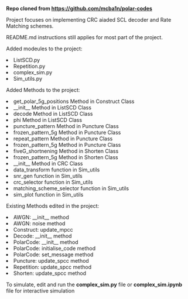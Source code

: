 <strong>Repo cloned from https://github.com/mcba1n/polar-codes</strong>

Project focuses on implementing CRC aiaded SCL decoder and Rate Matching schemes.

README.md instructions still applies for most part of the project.

Added modeules to the project:

<li>ListSCD.py</li>
<li>Repetition.py</li>
<li>complex_sim.py</li>
<li>Sim_utils.py</li>

Added Methods to the project:

<li>get_polar_5g_positions Method in Construct Class</li>
<li>__init__ Method in ListSCD Class</li>
<li>decode Method in ListSCD Class</li>
<li>phi Method in ListSCD Class</li>
<li>puncture_pattern Method in Puncture Class</li>
<li>frozen_pattern_5g Method in Puncture Class</li>
<li>repeat_pattern Method in Puncture Class</li>
<li>frozen_pattern_5g Method in Puncture Class</li>
<li>fiveG_shortnening Method in Shorten Class</li>
<li>frozen_pattern_5g Method in Shorten Class</li>
<li>__init__ Method in CRC Class</li>
<li>data_transform function in Sim_utils</li>
<li>snr_gen function in Sim_utils</li>
<li>crc_selector function in Sim_utils</li>
<li>matching_scheme_selector function in Sim_utils</li>
<li>sim_plot function in Sim_utils</li>


Existing Methods edited in the project:

<li>AWGN: __init__ method</li>
<li>AWGN: noise method</li>
<li>Construct: update_mpcc</li>
<li>Decode: __init__ method</li>
<li>PolarCode: __init__ method</li>
<li>PolarCode: initialise_code method</li>
<li>PolarCode: set_message method</li>
<li>Puncture: update_spcc method</li>
<li>Repetition: update_spcc method</li>
<li>Shorten: update_spcc method</li>


To simulate, edit and run the <strong>complex_sim.py</strong> file or <strong>complex_sim.ipynb</strong> file for interactive simulation